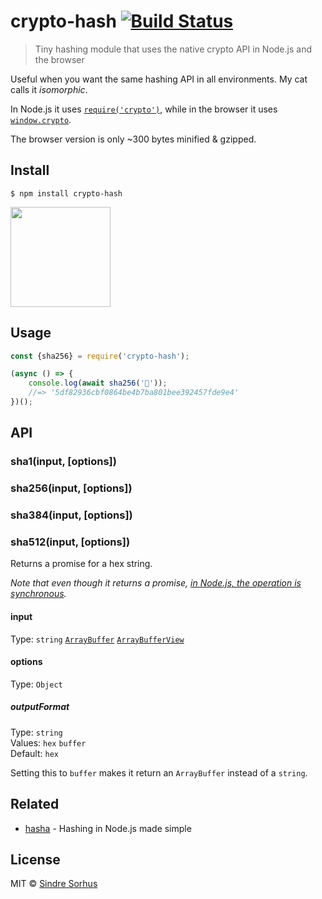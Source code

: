 # crypto-hash [![Build Status](https://travis-ci.org/sindresorhus/crypto-hash.svg?branch=master)](https://travis-ci.org/sindresorhus/crypto-hash)

> Tiny hashing module that uses the native crypto API in Node.js and the browser

Useful when you want the same hashing API in all environments. My cat calls it *isomorphic*.

In Node.js it uses [`require('crypto')`](https://nodejs.org/api/crypto.html#crypto_class_hash), while in the browser it uses [`window.crypto`](https://developer.mozilla.org/en-US/docs/Web/API/SubtleCrypto/digest).

The browser version is only ~300 bytes minified & gzipped.


## Install

```
$ npm install crypto-hash
```

<a href="https://www.patreon.com/sindresorhus">
	<img src="https://c5.patreon.com/external/logo/become_a_patron_button@2x.png" width="160">
</a>


## Usage

```js
const {sha256} = require('crypto-hash');

(async () => {
	console.log(await sha256('🦄'));
	//=> '5df82936cbf0864be4b7ba801bee392457fde9e4'
})();
```


## API

### sha1(input, [options])
### sha256(input, [options])
### sha384(input, [options])
### sha512(input, [options])

Returns a promise for a hex string.

*Note that even though it returns a promise, [in Node.js, the operation is synchronous](https://github.com/nodejs/node/issues/678).*

#### input

Type: `string` [`ArrayBuffer`](https://developer.mozilla.org/en-US/docs/Web/JavaScript/Reference/Global_Objects/ArrayBuffer) [`ArrayBufferView`](https://developer.mozilla.org/en-US/docs/Web/API/ArrayBufferView)

#### options

Type: `Object`

##### outputFormat

Type: `string`<br>
Values: `hex` `buffer`<br>
Default: `hex`

Setting this to `buffer` makes it return an `ArrayBuffer` instead of a `string`.


## Related

- [hasha](https://github.com/sindresorhus/hasha) - Hashing in Node.js made simple


## License

MIT © [Sindre Sorhus](https://sindresorhus.com)

